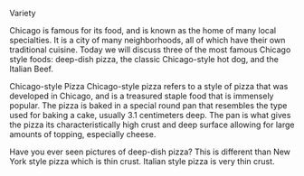 Variety

Chicago is famous for its food, and is known as the home of many local specialties. It is a city of many neighborhoods, all of which have their own traditional cuisine.
Today we will discuss three of the most famous Chicago style foods: deep-dish pizza, the classic Chicago-style hot dog, and the Italian Beef.

Chicago-style Pizza
Chicago-style pizza refers to a style of pizza that was developed in Chicago, and is a treasured staple food that is immensely popular. The pizza is baked in a special round pan that resembles the type used for baking a cake, usually 3.1 centimeters deep. The pan is what gives the pizza its characteristically high crust and deep surface allowing for large amounts of topping, especially cheese.

Have you ever seen pictures of deep-dish pizza?
This is different than New York style pizza which is thin crust. Italian style pizza is very thin crust.


